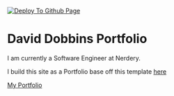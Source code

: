 [![Deploy To Github Page](https://github.com/ddobbinsweb/ddobbinsweb/actions/workflows/Deploy-to-Github-Pages.yml/badge.svg)](https://github.com/ddobbinsweb/ddobbinsweb/actions/workflows/Deploy-to-Github-Pages.yml)

# David Dobbins Portfolio
I am currently a Software Engineer at Nerdery.

I build this site as a Portfolio base off this template [here](https://github.com/tbakerx/react-resume-template)


[My Portfolio](https://ddobbinsweb.github.io/portfolio/)
